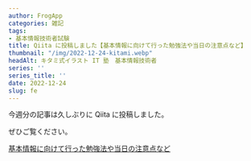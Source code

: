 ```yaml
---
author: FrogApp
categories: 雑記
tags:
- 基本情報技術者試験
title: Qiita に投稿しました【基本情報に向けて行った勉強法や当日の注意点など】
thumbnail: "/img/2022-12-24-kitami.webp"
headAlt: キタミ式イラスト IT 塾　基本情報技術者
series: ''
series_title: ''
date: 2022-12-24
slug: fe
---
```


今週分の記事は久しぶりに Qiita に投稿しました。

ぜひご覧ください。

<a href="https://qiita.com/FrogApp/items/272bfdffe6eb730c30ec" target="_blank" rel="noopener noreferrer">基本情報に向けて行った勉強法や当日の注意点など</a>
